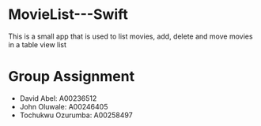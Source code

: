 # MovieList---Swift
This is a small app that is used to list movies, add, delete and move movies in a table view list

# Group Assignment
- David Abel: A00236512
- John Oluwale: A00246405
- Tochukwu Ozurumba: A00258497
